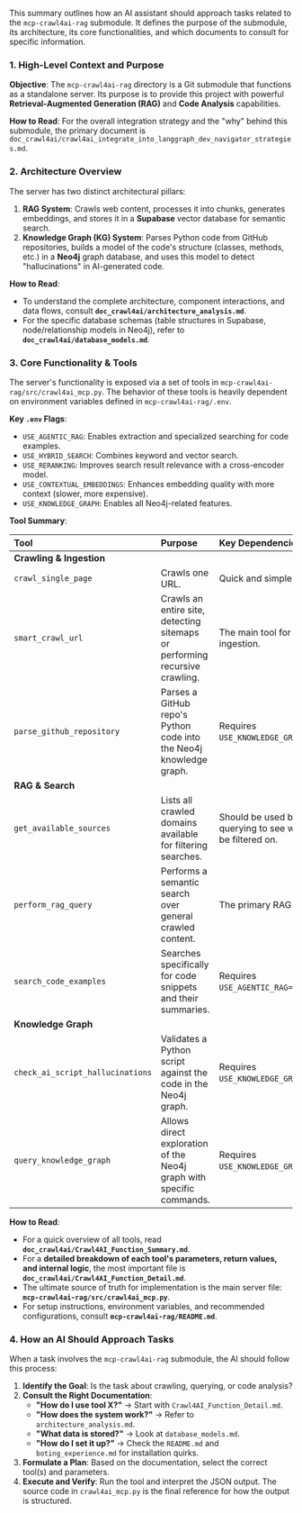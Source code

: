 This summary outlines how an AI assistant should approach tasks related to the `mcp-crawl4ai-rag` submodule. It defines the purpose of the submodule, its architecture, its core functionalities, and which documents to consult for specific information.

### 1. High-Level Context and Purpose

**Objective**: The `mcp-crawl4ai-rag` directory is a Git submodule that functions as a standalone server. Its purpose is to provide this project with powerful **Retrieval-Augmented Generation (RAG)** and **Code Analysis** capabilities.

**How to Read**: For the overall integration strategy and the "why" behind this submodule, the primary document is `doc_crawl4ai/crawl4ai_integrate_into_langgraph_dev_navigator_strategies.md`.

### 2. Architecture Overview

The server has two distinct architectural pillars:

1.  **RAG System**: Crawls web content, processes it into chunks, generates embeddings, and stores it in a **Supabase** vector database for semantic search.
2.  **Knowledge Graph (KG) System**: Parses Python code from GitHub repositories, builds a model of the code's structure (classes, methods, etc.) in a **Neo4j** graph database, and uses this model to detect "hallucinations" in AI-generated code.

**How to Read**:
*   To understand the complete architecture, component interactions, and data flows, consult **`doc_crawl4ai/architecture_analysis.md`**.
*   For the specific database schemas (table structures in Supabase, node/relationship models in Neo4j), refer to **`doc_crawl4ai/database_models.md`**.

### 3. Core Functionality & Tools

The server's functionality is exposed via a set of tools in `mcp-crawl4ai-rag/src/crawl4ai_mcp.py`. The behavior of these tools is heavily dependent on environment variables defined in `mcp-crawl4ai-rag/.env`.

**Key `.env` Flags**:
*   `USE_AGENTIC_RAG`: Enables extraction and specialized searching for code examples.
*   `USE_HYBRID_SEARCH`: Combines keyword and vector search.
*   `USE_RERANKING`: Improves search result relevance with a cross-encoder model.
*   `USE_CONTEXTUAL_EMBEDDINGS`: Enhances embedding quality with more context (slower, more expensive).
*   `USE_KNOWLEDGE_GRAPH`: Enables all Neo4j-related features.

**Tool Summary**:

| Tool | Purpose | Key Dependencies/Notes |
| :--- | :--- | :--- |
| **Crawling & Ingestion** |
| `crawl_single_page` | Crawls one URL. | Quick and simple. |
| `smart_crawl_url` | Crawls an entire site, detecting sitemaps or performing recursive crawling. | The main tool for bulk ingestion. |
| `parse_github_repository` | Parses a GitHub repo's Python code into the Neo4j knowledge graph. | Requires `USE_KNOWLEDGE_GRAPH=true`. |
| **RAG & Search** |
| `get_available_sources` | Lists all crawled domains available for filtering searches. | Should be used before querying to see what can be filtered on. |
| `perform_rag_query` | Performs a semantic search over general crawled content. | The primary RAG tool. |
| `search_code_examples` | Searches specifically for code snippets and their summaries. | Requires `USE_AGENTIC_RAG=true`. |
| **Knowledge Graph** |
| `check_ai_script_hallucinations` | Validates a Python script against the code in the Neo4j graph. | Requires `USE_KNOWLEDGE_GRAPH=true`. |
| `query_knowledge_graph` | Allows direct exploration of the Neo4j graph with specific commands. | Requires `USE_KNOWLEDGE_GRAPH=true`. |

**How to Read**:
*   For a quick overview of all tools, read **`doc_crawl4ai/Crawl4AI_Function_Summary.md`**.
*   For a **detailed breakdown of each tool's parameters, return values, and internal logic**, the most important file is **`doc_crawl4ai/Crawl4AI_Function_Detail.md`**.
*   The ultimate source of truth for implementation is the main server file: **`mcp-crawl4ai-rag/src/crawl4ai_mcp.py`**.
*   For setup instructions, environment variables, and recommended configurations, consult **`mcp-crawl4ai-rag/README.md`**.

### 4. How an AI Should Approach Tasks

When a task involves the `mcp-crawl4ai-rag` submodule, the AI should follow this process:

1.  **Identify the Goal**: Is the task about crawling, querying, or code analysis?
2.  **Consult the Right Documentation**:
    *   **"How do I use tool X?"** -> Start with `Crawl4AI_Function_Detail.md`.
    *   **"How does the system work?"** -> Refer to `architecture_analysis.md`.
    *   **"What data is stored?"** -> Look at `database_models.md`.
    *   **"How do I set it up?"** -> Check the `README.md` and `boting_experience.md` for installation quirks.
3.  **Formulate a Plan**: Based on the documentation, select the correct tool(s) and parameters.
4.  **Execute and Verify**: Run the tool and interpret the JSON output. The source code in `crawl4ai_mcp.py` is the final reference for how the output is structured.
